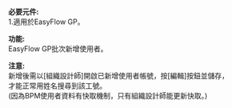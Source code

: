 **必要元件:**  
1.適用於EasyFlow GP。  

**功能:**  
EasyFlow GP批次新增使用者。  

**注意:**  
新增後需以[組織設計師]開啟已新增使用者帳號，按[編輯]按鈕並儲存，  
才能正常用姓名搜尋到該工號。  
(因為BPM使用者資料有快取機制，只有組織設計師能更新快取。)  
